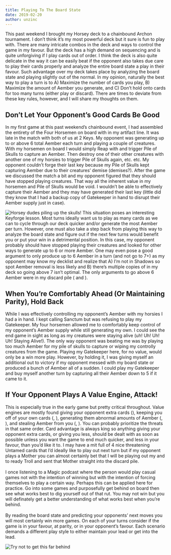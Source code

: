 ```yaml
---
title: Playing To The Board State
date: 2019-02-20
author: unzinc
---
```

This past weekend I brought my Horsey deck to a chainbound Archon tournament. I don’t think it’s my most powerful deck but it sure is fun to play with. There are many intricate combos in the deck and ways to control the game in my favour. But the deck has a high demand on sequencing and is quite unforgiving if I play cards out of order. I think the deck is also quite delicate in the way it can be easily beat if the opponent also takes due care to play their cards properly and analyze the entire board state a play in their favour. Such advantage over my deck takes place by analyzing the board state and playing slightly out of the normal.
<DeckList name="Litbosset of the Scribe's School"/>
In my opinion, naturally the  best way to play a turn is to A) Maximize the number of cards you play, B) Maximize the amount of Aember you generate, and C) Don’t hold onto cards for too many turns (either play or discard). There are times to deviate from these key rules, however, and I will share my thoughts on them.

<BigCard name="pile of skulls" caption="Original concept art from Terminator"/>

## Don’t Let Your Opponent’s Good Cards Be Good

In my first game at this past weekend’s chainbound event, I had assembled the entirety of the Four Horsemen on board with <Card name="Pile of Skulls"/> in my artifact line. It was late in the match with both of us at 2 Keys. My opponent was generating up to or above 6 total Aember each turn and playing a couple of creatures. With my horsemen on board I would simply Reap with <Card name="Horseman of Famine"/> and trigger Pile of Skulls to capture an Aember. Then destroy one of their other creatures with another one of my horsies to trigger Pile of Skulls again, etc. etc. My opponent couldn’t forge their last key because my Pile of Skulls kept capturing Aember due to their creatures’ demise (demises?). After the game we discussed the match a bit and my opponent figured that they should have stopped playing creatures. That way all the inherent value in my horsemen and Pile of Skulls would be void. I wouldn’t be able to effectively capture their Aember and they may have generated their last key (little did they know that I had a backup copy of Gatekeeper in hand to disrupt their Aember supply just in case).

![Horsey dudes piling up the skulls!](/uploads/horseys.jpg)
This situation poses an interesting Keyforge lesson. Most turns ideally want us to play as many cards as we can to cycle through our deck quicker and/or generate the most Aember per turn. However, one must also take a step back from playing this way to analyze the board state and figure out if the next few turns would benefit you or put your win in a detrimental position. In this case, my opponent probably should have stopped playing their creatures and looked for other ways to generate up to 6 or more Aember. One may even pose a good argument to only produce up to 6 Aember in a turn (and not go to 7+) as my opponent may know my decklist and realize that A) I’m not in Shadows so spot Aember removal is less likely and B) there’s multiple copies of <Card name="Gatekeeper"/> in my deck so going above 7 isn’t optimal. The only arguments to go above 6 Aember were in my discard pile (<Card name="Rogue Ogre"/> and <Card name="Grabber Jammer"/>).

<BigCard name="gatekeeper" caption="Waiting in my hand for you to try to win"/>

## When You’re Comfortably Ahead (Or Maintaining Parity), Hold Back

While I was effectively controlling my opponent’s Aember with my horsies I had a <Card name="Gatekeeper"/> in hand. I kept calling Sanctum but was refusing to play my Gatekeeper. My four horsemen allowed me to comfortably keep control of my opponent’s Aember supply while still generating my own. I could see the end game in sight as long as my creatures were staying alive (uh! Uh! Uh! Uh! Staying Alive!). The only way opponent was beating me was by playing too much Aember for my pile of skulls to capture or wiping my controlly creatures from the game. Playing my Gatekeeper here, for no value, would only be a win more play. However, by holding it, I was giving myself an additional out to victory if my opponent messed with my board state or produced a bunch of Aember all of a sudden. I could play my Gatekeeper and buy myself another turn  by capturing all their Aember down to 5 if it came to it.

<BigCard name="mother" caption="Your Mother is so…"/>

## If Your Opponent Plays A Value Engine, Attack!

This is especially true in the early game but pretty critical throughout. Value engines are mostly found giving your opponent extra cards (<Card name="Mother"/>), keeping you off of your own cards (<Card name="Succubus"/>, <Card name="Tocsin"/>), generating them abnormal amounts of Aember (<Card name="Giant Sloth"/>, <Card name="Dew Faerie"/>), and stealing Aember from you (<Card name="Dodger"/>, <Card name="Noddy the Thief"/>). You can probably prioritize the threats in that same order. Card advantage is always king so anything giving your opponent extra cards, or giving you less, should be dealt with as soon as possible unless you want the game to end much quicker, and less in your favour, than you’d like it to. I may have a mit full of 4 nice threatening Untamed cards that I’d ideally like to play out next turn but if my opponent plays a Mother you can almost certainly bet that I will be playing out my <Card name="Troll"/> and <Card name="Ganger Chieftain"/> to ready Troll and sent that Mother straight into the discard pile.
<br/>
<br/>
I once listening to a Magic podcast where the person would play casual games not with the intention of winning but with the intention of forcing themselves to play a certain way. Perhaps this can be applied here for practice. Go into some games and purposefully get behind on board then see what works best to dig yourself out of that rut. You may not win but you will definately get a better understanding of what works best when you’re behind.
<br/>
<br/>
By reading the board state and predicting your opponents’ next moves you will most certainly win more games. On each of your turns consider if the game is in your favour, at parity, or in your opponent’s favour. Each scenario demands a different play style to either maintain your lead or get into the lead.

![Try not to get this far behind](/uploads/boardstate.png)

